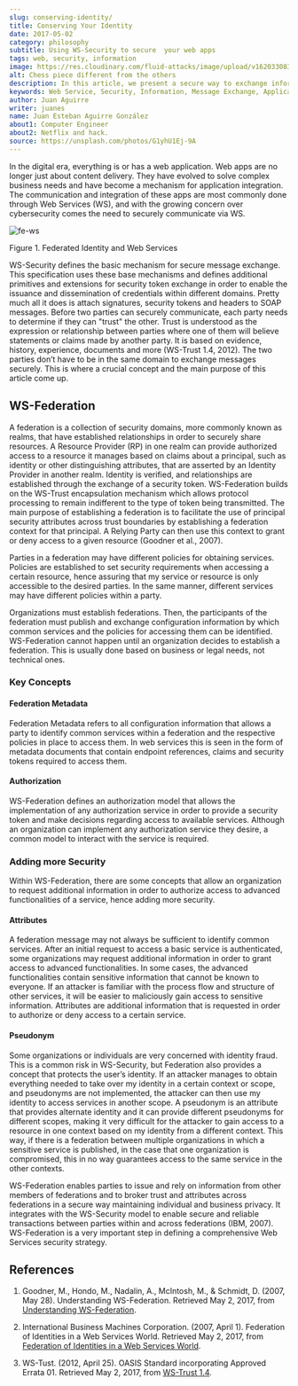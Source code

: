 ```yaml
---
slug: conserving-identity/
title: Conserving Your Identity
date: 2017-05-02
category: philosophy
subtitle: Using WS-Security to secure  your web apps
tags: web, security, information
image: https://res.cloudinary.com/fluid-attacks/image/upload/v1620330835/blog/conserving-identity/cover_cjoev1.webp
alt: Chess piece different from the others
description: In this article, we present a secure way to exchange information between different web services using the realms of the Web Service Federation (WSF).
keywords: Web Service, Security, Information, Message Exchange, Application, WS Federation, Ethical Hacking, Pentesting
author: Juan Aguirre
writer: juanes
name: Juan Esteban Aguirre González
about1: Computer Engineer
about2: Netflix and hack.
source: https://unsplash.com/photos/G1yhU1Ej-9A
---
```


In the digital era, everything is or has a web application. Web apps are
no longer just about content delivery. They have evolved to solve
complex business needs and have become a mechanism for application
integration. The communication and integration of these apps are most
commonly done through Web Services (WS), and with the growing concern
over cybersecurity comes the need to securely communicate via WS.

<div class="imgblock">

![fe-ws](https://res.cloudinary.com/fluid-attacks/image/upload/v1620330834/blog/conserving-identity/image1_brolpf.webp)

<div class="title">

Figure 1. Federated Identity and Web Services

</div>

</div>

WS-Security defines the basic mechanism for secure message exchange.
This specification uses these base mechanisms and defines additional
primitives and extensions for security token exchange in order to enable
the issuance and dissemination of credentials within different domains.
Pretty much all it does is attach signatures, security tokens and
headers to SOAP messages. Before two parties can securely communicate,
each party needs to determine if they can "trust" the other. Trust is
understood as the expression or relationship between parties where one
of them will believe statements or claims made by another party. It is
based on evidence, history, experience, documents and more (WS-Trust
1.4, 2012). The two parties don’t have to be in the same domain to
exchange messages securely. This is where a crucial concept and the main
purpose of this article come up.

## WS-Federation

A federation is a collection of security domains, more commonly known as
realms, that have established relationships in order to securely share
resources. A Resource Provider (RP) in one realm can provide authorized
access to a resource it manages based on claims about a principal, such
as identity or other distinguishing attributes, that are asserted by an
Identity Provider in another realm. Identity is verified, and
relationships are established through the exchange of a security token.
WS-Federation builds on the WS-Trust encapsulation mechanism which
allows protocol processing to remain indifferent to the type of token
being transmitted. The main purpose of establishing a federation is to
facilitate the use of principal security attributes across trust
boundaries by establishing a federation context for that principal. A
Relying Party can then use this context to grant or deny access to a
given resource (Goodner et al., 2007).

Parties in a federation may have different policies for obtaining
services. Policies are established to set security requirements when
accessing a certain resource, hence assuring that my service or resource
is only accessible to the desired parties. In the same manner, different
services may have different policies within a party.

Organizations must establish federations. Then, the participants of the
federation must publish and exchange configuration information by which
common services and the policies for accessing them can be identified.
WS-Federation cannot happen until an organization decides to establish a
federation. This is usually done based on business or legal needs, not
technical ones.

### Key Concepts

#### Federation Metadata

Federation Metadata refers to all configuration information that allows
a party to identify common services within a federation and the
respective policies in place to access them. In web services this is
seen in the form of metadata documents that contain endpoint references,
claims and security tokens required to access them.

#### Authorization

WS-Federation defines an authorization model that allows the
implementation of any authorization service in order to provide a
security token and make decisions regarding access to available
services. Although an organization can implement any authorization
service they desire, a common model to interact with the service is
required.

### Adding more Security

Within WS-Federation, there are some concepts that allow an organization
to request additional information in order to authorize access to
advanced functionalities of a service, hence adding more security.

#### Attributes

A federation message may not always be sufficient to identify common
services. After an initial request to access a basic service is
authenticated, some organizations may request additional information in
order to grant access to advanced functionalities. In some cases, the
advanced functionalities contain sensitive information that cannot be
known to everyone. If an attacker is familiar with the process flow and
structure of other services, it will be easier to maliciously gain
access to sensitive information. Attributes are additional information
that is requested in order to authorize or deny access to a certain
service.

#### Pseudonym

Some organizations or individuals are very concerned with identity
fraud. This is a common risk in WS-Security, but Federation also
provides a concept that protects the user’s identity. If an attacker
manages to obtain everything needed to take over my identity in a
certain context or scope, and pseudonyms are not implemented, the
attacker can then use my identity to access services in another scope. A
pseudonym is an attribute that provides alternate identity and it can
provide different pseudonyms for different scopes, making it very
difficult for the attacker to gain access to a resource in one context
based on my identity from a different context. This way, if there is a
federation between multiple organizations in which a sensitive service
is published, in the case that one organization is compromised, this in
no way guarantees access to the same service in the other contexts.

WS-Federation enables parties to issue and rely on information from
other members of federations and to broker trust and attributes across
federations in a secure way maintaining individual and business privacy.
It integrates with the WS-Security model to enable secure and reliable
transactions between parties within and across federations (IBM, 2007).
WS-Federation is a very important step in defining a comprehensive Web
Services security strategy.

## References

1. Goodner, M., Hondo, M., Nadalin, A., McIntosh, M., & Schmidt, D.
    (2007, May 28). Understanding WS-Federation. Retrieved May 2, 2017,
    from [Understanding
    WS-Federation](https://msdn.microsoft.com/en-us/library/bb498017.aspx).

2. International Business Machines Corporation. (2007, April 1).
    Federation of Identities in a Web Services World. Retrieved May 2,
    2017, from [Federation of Identities in a Web Services
    World](https://msdn.microsoft.com/en-us/library/ms951235.aspx).

3. WS-Tust. (2012, April 25). OASIS Standard incorporating Approved
    Errata 01. Retrieved May 2, 2017, from
    [WS-Trust 1.4](http://docs.oasis-open.org/ws-sx/ws-trust/v1.4/ws-trust.html).
